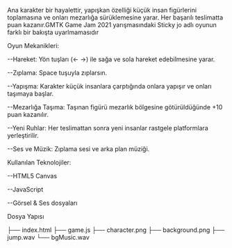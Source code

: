 Ana karakter bir hayalettir, yapışkan özelliği küçük insan figürlerini toplamasına ve onları mezarlığa sürüklemesine yarar. Her başarılı teslimatta puan kazanır.GMTK Game Jam 2021 yarışmasındaki Sticky jo adlı oyunun farklı bir bakışta uyarlmamasıdır



Oyun Mekanikleri:

--Hareket: Yön tuşları (← →) ile sağa ve sola hareket edebilmesine yarar.

--Zıplama: Space tuşuyla zıplarsın.

--Yapışma: Karakter küçük insanlara çarptığında onlara yapışır ve onları taşımaya başlar.

--Mezarlığa Taşıma: Taşınan figürü mezarlık bölgesine götürüldüğünde +10 puan kazanılır.

--Yeni Ruhlar: Her teslimattan sonra yeni insanlar rastgele platformlara yerleştirilir.

--Ses ve Müzik: Zıplama sesi ve arka plan müziği.



Kullanılan Teknolojiler:

--HTML5 Canvas

--JavaScript

--Görsel & Ses dosyaları 



Dosya Yapısı

├── index.html
├── game.js
├── character.png
├── background.png
├── jump.wav
└── bgMusic.wav

